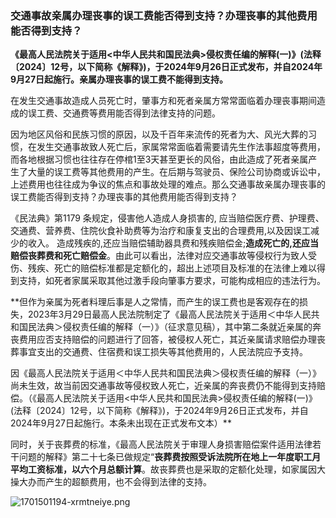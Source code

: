 ### 交通事故亲属办理丧事的误工费能否得到支持？办理丧事的其他费用能否得到支持？

**《最高人民法院关于适用<中华人民共和国民法典>侵权责任编的解释(一)》(法释〔2024〕12号，以下简称《解释》)，于2024年9月26日正式发布，并自2024年9月27日起施行。亲属办理丧事的误工费不能得到支持。**

在发生交通事故造成人员死亡时，肇事方和死者亲属方常常面临着办理丧事期间造成的误工费、交通费等费用能否得到法律支持的问题。

因为地区风俗和民族习惯的原因，以及千百年来流传的死者为大、风光大葬的习惯，在发生交通事故致人死亡后，家属常常面临着需要请先生作法事超度等费用，而各地根据习惯也往往存在停棺1至3天甚至更长的风俗，由此造成了死者亲属产生了大量的误工费等其他费用的产生。在后期与驾驶员、保险公司协商或诉讼中，上述费用也往往成为争议的焦点和事故处理的难点。那么交通事故亲属办理丧事的误工费能否得到支持？办理丧事的其他费用能否得到支持？

《民法典》第1179 条规定，侵害他人造成人身损害的, 应当赔偿医疗费、护理费、交通费、营养费、住院伙食补助费等为治疗和康复支出的合理费用,以及因误工减少的收入。 造成残疾的,还应当赔偿辅助器具费和残疾赔偿金;**造成死亡的,还应当赔偿丧葬费和死亡赔偿金**。由此可以看出，法律对应交通事故等侵权行为致人受伤、残疾、死亡的赔偿标准都是定额化的，超出上述项目及标准的在法律上难以得到支持，如死者家属采取其他过激手段向肇事方要求，可能构成相应的违法行为。

**但作为亲属为死者料理后事是人之常情，而产生的误工费也是客观存在的损失，2023年3月29日最高人民法院制定了《最高人民法院关于适用＜中华人民共和国民法典＞侵权责任编的解释（一）》（征求意见稿），其中第二条就近亲属的奔丧费用应否支持赔偿的问题进行了回答，被侵权人死亡，其近亲属请求赔偿办理丧葬事宜支出的交通费、住宿费和误工损失等其他费用的，人民法院应予支持。

因《最高人民法院关于适用＜中华人民共和国民法典＞侵权责任编的解释（一）》尚未生效，故当前因交通事故等侵权致人死亡，近亲属的奔丧费仍不能得到支持赔偿。（《最高人民法院关于适用<中华人民共和国民法典>侵权责任编的解释(一)》(法释〔2024〕12号，以下简称《解释》)，于2024年9月26日正式发布，并自2024年9月27日起施行。本条未出现在正式发布文本）**

同时，关于丧葬费的标准，《最高人民法院关于审理人身损害赔偿案件适用法律若干问题的解释》第二十七条已做规定“**丧葬费按照受诉法院所在地上一年度职工月平均工资标准，以六个月总额计算**。故丧葬费也是采取的定额化处理，如家属因大操大办而产生的超额费用，也不会得到法律的支持。

![1701501194-xrmtneiye.png](https://i.p-i.vip/23/20240707-668a3d12064c0.png)

